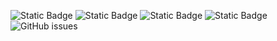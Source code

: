 ![Static Badge](https://img.shields.io/badge/blacklists-60-000000) ![Static Badge](https://img.shields.io/badge/blacklisted-2952202-cc0000) ![Static Badge](https://img.shields.io/badge/whitelisted-2242-00CC00) ![Static Badge](https://img.shields.io/badge/streaming_blacklist-28106-000000) ![GitHub issues](https://img.shields.io/github/issues/fabriziosalmi/blacklists)
